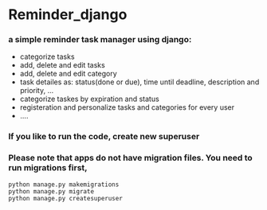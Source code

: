 # Reminder_django
### a simple reminder task manager using django:
* categorize tasks
* add, delete and edit tasks
* add, delete and edit category
* task detailes as: status(done or due), time until deadline, description and priority, ...
* categorize taskes by expiration and status
* registeration and personalize tasks and categories for every user
* ....

### If you like to run the code, create new superuser
### Please note that apps do not have migration files. You need to run migrations first,
```
python manage.py makemigrations
python manage.py migrate
python manage.py createsuperuser
```
